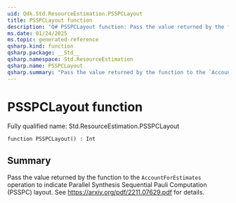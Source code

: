 ```yaml
---
uid: Qdk.Std.ResourceEstimation.PSSPCLayout
title: PSSPCLayout function
description: "Q# PSSPCLayout function: Pass the value returned by the function to the `AccountForEstimates` operation to indicate Parallel Synthesis Sequential Pauli Computation (PSSPC) layout. See https://arxiv.org/pdf/2211.07629.pdf for details."
ms.date: 01/24/2025
ms.topic: generated-reference
qsharp.kind: function
qsharp.package: __Std__
qsharp.namespace: Std.ResourceEstimation
qsharp.name: PSSPCLayout
qsharp.summary: "Pass the value returned by the function to the `AccountForEstimates` operation to indicate Parallel Synthesis Sequential Pauli Computation (PSSPC) layout. See https://arxiv.org/pdf/2211.07629.pdf for details."
---
```


# PSSPCLayout function

Fully qualified name: Std.ResourceEstimation.PSSPCLayout

```qsharp
function PSSPCLayout() : Int
```

## Summary
Pass the value returned by the function to the `AccountForEstimates` operation
to indicate Parallel Synthesis Sequential Pauli Computation (PSSPC) layout.
See https://arxiv.org/pdf/2211.07629.pdf for details.
